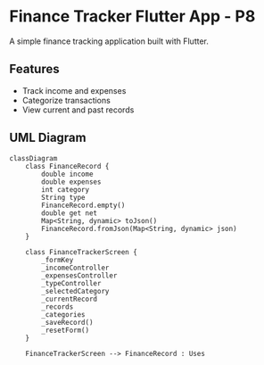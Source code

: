# Finance Tracker Flutter App - P8

A simple finance tracking application built with Flutter.

## Features
- Track income and expenses
- Categorize transactions
- View current and past records

## UML Diagram

```mermaid
classDiagram
    class FinanceRecord {
        double income
        double expenses
        int category
        String type
        FinanceRecord.empty()
        double get net
        Map<String, dynamic> toJson()
        FinanceRecord.fromJson(Map<String, dynamic> json)
    }

    class FinanceTrackerScreen {
        _formKey
        _incomeController
        _expensesController
        _typeController
        _selectedCategory
        _currentRecord
        _records
        _categories
        _saveRecord()
        _resetForm()
    }

    FinanceTrackerScreen --> FinanceRecord : Uses
```
